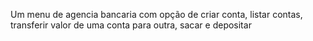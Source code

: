Um menu de agencia bancaria com opção de criar conta, listar contas, transferir valor de uma conta para outra, sacar e depositar
